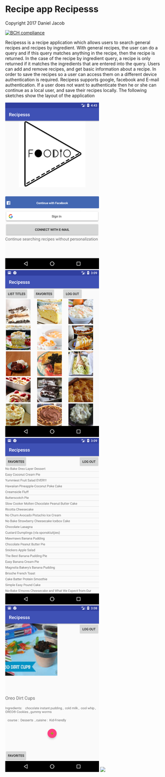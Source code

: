 <h1>Recipe app Recipesss</h1>

Copyright 2017 Daniel Jacob

[![BCH compliance](https://bettercodehub.com/edge/badge/us3rna/Recipes?branch=master)](https://bettercodehub.com/)


<p align="center">
  
  Recipesss is a recipe application which allows users to search general recipes and recipes by ingredient. With general recipes, the user can do a query and if this query matches anything in the recipe, then the recipe is returned. In the case of the recipe by ingredient query, a recipe is only returned if it matches the ingredients that are entered into the query. Users can add and remove recipes, and get basic information about a recipe. In order to save the recipes so a user can access them on a different device authentication is required. Recipess supports google, facebook and E-mail authentication. If a user does not want to authenticate then he or she can continue as a local user, and save their recipes locally. The following sketches show the layout of the application
 
  <img src="/doc/download.png" width="300"/>
  <img src="/doc/gridview.png" width="300"/>
  <img src="/doc/titles.png" width="300"/>
  <img src="/doc/details.png" width="300"/>
  <img src="favorites.png" width="300"/>
</p>
